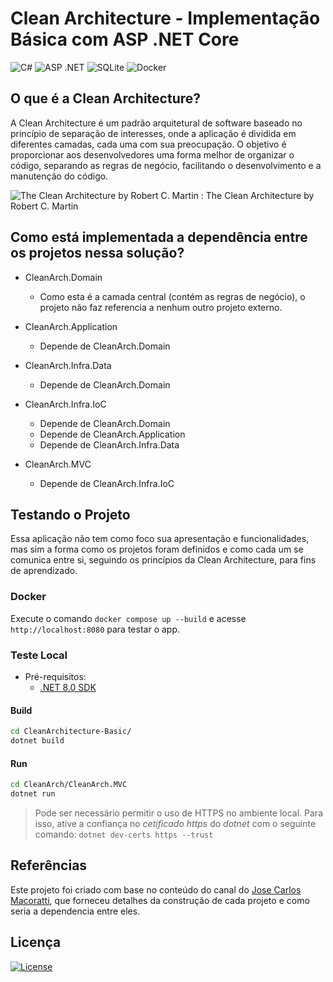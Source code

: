 # Clean Architecture - Implementação Básica com ASP .NET Core
![C#](https://img.shields.io/badge/c%23-%23239120.svg?style=for-the-badge&logo=csharp&logoColor=white)
![ASP .NET](https://img.shields.io/badge/ASP_.NET-v8.0-808080?style=for-the-badge&logo=.net&logoColor=white&&labelColor=purple)
![SQLite](https://img.shields.io/badge/sqlite-%2307405e.svg?style=for-the-badge&logo=sqlite&logoColor=white)
![Docker](https://img.shields.io/badge/docker-%230db7ed.svg?style=for-the-badge&logo=docker&logoColor=white)


## O que é a Clean Architecture?
A Clean Architecture é um padrão arquitetural de software baseado no princípio de separação de interesses, onde a aplicação é dividida em diferentes camadas, cada uma com sua preocupação. O objetivo é proporcionar aos desenvolvedores uma forma melhor de organizar o código, separando as regras de negócio, facilitando o desenvolvimento e a manutenção do código.

![The Clean Architecture by Robert C. Martin](https://blog.cleancoder.com/uncle-bob/images/2012-08-13-the-clean-architecture/CleanArchitecture.jpg)
: The Clean Architecture by Robert C. Martin

## Como está implementada a dependência entre os projetos nessa solução?

- CleanArch.Domain
    - Como esta é a camada central (contém as regras de negócio), o projeto não faz referencia a nenhum outro projeto externo.

- CleanArch.Application
    - Depende de CleanArch.Domain

- CleanArch.Infra.Data
    - Depende de CleanArch.Domain

- CleanArch.Infra.IoC
    - Depende de CleanArch.Domain
    - Depende de CleanArch.Application
    - Depende de CleanArch.Infra.Data

- CleanArch.MVC
    - Depende de CleanArch.Infra.IoC

## Testando o Projeto
Essa aplicação não tem como foco sua apresentação e funcionalidades, mas sim a forma como os projetos foram definidos e como cada um se comunica entre si, seguindo os princípios da Clean Architecture, para fins de aprendizado.

### Docker
Execute o comando ```docker compose up --build``` e acesse ```http://localhost:8080``` para testar o app.

### Teste Local
- Pré-requisitos:
    * [.NET 8.0 SDK](https://dotnet.microsoft.com/pt-br/download)


#### Build
```bash
cd CleanArchitecture-Basic/
dotnet build
```

#### Run
```bash
cd CleanArch/CleanArch.MVC
dotnet run
```
> Pode ser necessário permitir o uso de HTTPS no ambiente local. Para isso, ative a confiança no *cetificado https* do *dotnet* com o seguinte comando: ```dotnet dev-certs https --trust```

## Referências

Este projeto foi criado com base no conteúdo do canal do [Jose Carlos Macoratti](https://www.youtube.com/@josecarlosmacoratti), que forneceu detalhes da construção de cada projeto e como seria a dependencia entre eles.

## Licença
[![License](https://img.shields.io/github/license/Ileriayo/markdown-badges?style=for-the-badge)](./LICENSE)